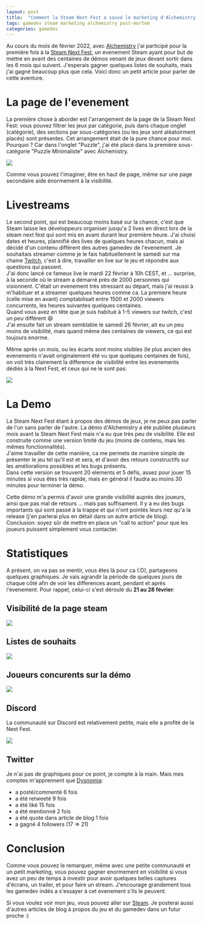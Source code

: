 ```yaml
---
layout: post
title:  "Comment la Steam Next Fest a sauvé le marketing d'Alchemistry ?"
tags: gamedev steam marketing alchemistry post-mortem
categories: gamedev
---
```


Au cours du mois de février 2022, avec [Alchemistry](https://store.steampowered.com/app/1730540/Alchemistry/) j'ai participé pour la première fois à la [Steam Next Fest](https://store.steampowered.com/sale/nextfest), un evenement Steam ayant pour but de mettre en avant des centaines de démos venant de jeux devant sortir dans les 6 mois qui suivent. J'esperais gagner quelques listes de souhaits, mais j'ai gagné beaucoup plus que cela. Voici donc un petit article pour parler de cette aventure.

# La page de l'evenement

La première chose à aborder est l'arrangement de la page de la Steam Next Fest: vous pouvez filtrer les jeux par catégorie, puis dans chaque onglet (catégorie), des sections par sous-catégories (ou les jeux sont aléatoirment placés) sont présentes. Cet arrangement était de la pure chance pour moi. Pourquoi ? Car dans l'onglet "Puzzle", j'ai été placé dans la première sous-catégorie "Puzzle Minimaliste" avec Alchemistry.

![](/assets/img/2022-02-21_185553_store.steampowered.com.webp)

Comme vous pouvez l'imaginer, être en haut de page, même sur une page secondaire aide énormement à la visibilité.

# Livestreams

Le second point, qui est beaucoup moins basé sur la chance, c'est que Steam laisse les développeurs organiser jusqu'a 2 lives en direct lors de la steam next fest qui sont mis en avant durant leur première heure. J'ai choisi dates et heures, plannifié des lives de quelques heures chacun, mais ai décidé d'un contenu différent des autres gamedev de l'evenement. Je souhaitais streamer comme je le fais habituellement le samedi sur ma chaine [Twitch](https://www.twitch.tv/elanis42), c'est à dire, travailler en live sur le jeu et répondre aux questions qui passent.  
J'ai donc lancé ce fameux live le mardi 22 février à 10h CEST, et ... surprise, à la seconde où le stream a démarré près de 2000 personnes qui visionnent. C'était un evenement très stressant au départ, mais j'ai reussi à m'habituer et a streamer quelques heures comme ca. La premiere heure (celle mise en avant) comptabilisait entre 1500 et 2000 viewers concurrents, les heures suivantes quelques centaines.  
Quand vous avez en tête que je suis habitué à 1-5 viewers sur twitch, c'est *un peu* différent 😄  
J'ai ensuite fait un stream semblable le samedi 26 février, ait eu un peu moins de visibilité, mais quand même des centaines de viewers, ce qui est toujours enorme.  

Même après un mois, ou les écarts sont moins visibles (le plus ancien des evenements n'avait originalement été vu que quelques centaines de fois), on voit très clairement la difference de visibilité entre les evenements dédiés à la Next Fest, et ceux qui ne le sont pas:

![](/assets/img/2022-03-18_alchemistry-next-fest-events.webp)

# La Demo

La Steam Next Fest étant à propos des démos de jeux, je ne peux pas parler de l'un sans parler de l'autre. La démo d'Alchemistry a été publiée plusieurs mois avant la Steam Next Fest mais n'a eu que très peu de visibilité. Elle est construite comme une version limité du jeu (moins de contenu, mais les mêmes fonctionnalités).  
J'aime travailler de cette manière, ca me permets de manière simple de présenter le jeu tel qu'il est et sera, et d'avoir des retours constructifs sur les améliorations possibles et les bugs présents.  
Dans cette version se trouvent 20 elements et 5 défis, assez pour jouer 15 minutes si vous êtes très rapide, mais en général il faudra au moins 30 minutes pour terminer la démo.  

Cette démo m'a permis d'avoir une grande visibilité auprès des joueurs, ainsi que pas mal de retours ... mais pas suffisament. Il y a eu des bugs importants qui sont passé à la trappe et qui n'ont pointés leurs nez qu'a la release (j'en parlerai plus en détail dans un autre article de blog). Conclusion: soyez sûr de mettre en place un "call to action" pour que les joueurs puissent simplement vous contacter.

# Statistiques

A présent, on va pas se mentir, vous êtes là pour ca (:D), partageons quelques graphiques. Je vais agrandir la période de quelques jours de chaque côté afin de voir les differences avant, pendant et après l'evenement. Pour rappel, celui-ci s'est déroulé du **21 au 28 février**:

## Visibilité de la page steam

![](/assets/img/2022-02-21_2022-02-28_alchemistry-steam-store-visits.webp)

## Listes de souhaits

![](/assets/img/2022-02-21_2022-02-28_alchemistry-steam-wishlists.webp)

## Joueurs concurents sur la démo

![](/assets/img/2022-02-21_2022-02-28_alchemistry-demo-concurrent-players.webp)

## Discord

La communauté sur Discord est relativement petite, mais elle a profité de la Next Fest.

![](/assets/img/2022-02-21_2022-02-28_alchemistry-discord.webp)

## Twitter

Je n'ai pas de graphiques pour ce point, je compte à la main. Mais mes comptes m'apprennent que [Dysnomia](https://twitter.com/DysnomiaStudio):
 - a posté/commenté 6 fois
 - a été retweeté 9 fois
 - a été liké 15 fois
 - a été mentionné 2 fois
 - a été quote dans article de blog 1 fois
 - a gagné 4 followers (17 => 21)

# Conclusion

Comme vous pouvez le remarquer, même avec une petite communauté et un petit marketing, vous pouvez gagner enormement en visibilité si vous avez un peu de temps à investir pour avoir quelques belles captures d'écrans, un trailer, et pour faire un stream. J'encourage grandement tous les gamedev indés a s'essayer à cet evenement s'ils le peuvent.

Si vous voulez voir mon jeu, vous pouvez aller sur [Steam](https://store.steampowered.com/app/1730540/Alchemistry/). Je posterai aussi d'autres articles de blog à propos du jeu et du gamedev dans un futur proche :)
